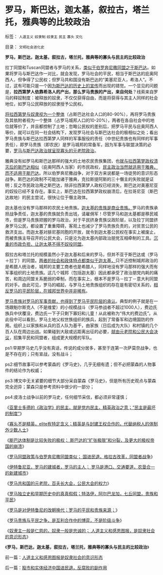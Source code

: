 # 罗马，斯巴达，迦太基，叙拉古，塔兰托，雅典等的比较政治

标签： `人道主义` `奴隶制` `奴隶主` `民主` `寡头` `文化` 

目录： `文明社会进化史`

**罗马，斯巴达，迦太基，叙拉古，塔兰托，雅典等的寡头与民主的比较政治**

拉丁同盟和Tuscan同盟者与罗马的关系，[类似于伯罗奔尼撒同盟之于斯巴达](../../../2013/3/11/罗马的国进民退，格拉古改革，同盟者战争；.md)。如果将罗马与斯巴达作一对比，就会发现，罗马社会的平民，相当于斯巴达的庇奥阿西人，但争得了公民权；但罗马共和国没有斯巴达的“美塞尼亚人，希洛人”。不过，这有可能只是一个因[为斯巴达的历史上的宣传](../../../2013/3/6/凶狠地爱好世界和平的斯巴达，斯大林，毛主席，金将军.md)而出现的错觉。一个显见的问题是，**拉西第梦人依靠希洛人的产出，那么罗马贵族的产出，来自何处**？线索来自罗马的释奴制度：被释放的奴隶，不仅仅获得自由，而是将获得与其主人同样的社会地位，如罗马公民释放的奴隶授予公民权。

[将拉西第梦与奴隶视为一个整体](../../../2013/3/8/迦太基的冷血不贪婪，斯巴达的压迫不腐败.md)（占斯巴达社会人口的80-90%），再将罗马贵族及其依附者视为一个整体（占罗马城邦人口的10-20%），两者在各自社会中的地位就等价了，并且都控制了土地；忽略公民权的差别后，把罗马平民与庇奥阿西人等价，就可以在同一社会结构下，发现罗马社会与斯巴达社会的极相似之处；看出罗马贵族与斯巴达拉西第梦人同样的军事服役的责任（中世纪贵族也有同样的军事责任），即罗马贵族（即农民）是罗马城邦的常备军，因为军事与联盟决策的必要，[罗马与斯巴达政治就呈现寡头的元老院政治](../../../2013/3/10/寡头不是精英，elite不入体制，精英不谈国事.md)。

雅典没有如罗马和斯巴达那样的强大的土地农民贵族集团，也[就与拉西第梦政权溃灭后的斯巴达相似](../../../2013/3/6/“斯巴达先生是谁？”,极权历史上最成功的宣传.md)（庇奥阿西人当家）的市民政权，[民主政治当然就适用于雅典，而不适用于斯巴达](../../../2010/8/26/两败俱伤后的雅典和斯巴达.md)。所以伯罗奔尼撒战争，对于双方来说都是一场徒劳的意识形态战争。斯巴达的政制不可能加诸于雅典，克拉斯提阿斯的三十僭主的失败就是证明；反之市民政治用之斯巴达，除非拉西第梦人政权已经消失，斯巴达对美塞尼亚的奴役已经不复存在。事实上，斯巴达在拉西第梦政权崩溃后，在拉哥尼亚（斯巴达故地）的民主尝试，很快让位于僭主政体。

迦太基也没有罗马那样的农民土地贵族。[迦太基的贵族是商业贵族。](../../../2013/3/7/斯巴达和迦太基政权的压迫性和罗马，邻国和汉奸.md)罗马的贵族承担战争责任，迦太基的贵族就负责出钱，请雇佣军！尽管罗马和迦太基都是移民城市，但是罗马贵族把握的罗马政治，对于平民挤身贵族议政阶层，以及拉丁同盟挤身罗马公民，都设置了重重障碍，客观上也减少了罗马贵族负责的，对贫苦公民的救济支出。而迦太基对腓尼基同胞的开放，就令到迦太基公民权在事实上被废止，而被贵族主导召开的公民大会，只是沦为迦太基内部政治朋党互相牵制的工具。[沉重的市政负担，让迦太基不得不奴役同盟](../../../2013/3/3/迦太基的政制，及提尔，腓尼基人.md)。



叙拉古和塔兰托的规模虽然小于迦太基和后来的罗马，但并不亚于斯巴达或（罗马＋拉丁）的同盟。[两者的社会和政体特点都类似于迦太基，](../../../2013/3/3/迦太基比罗马更民主，明朝体制最接近迦太基.md)只不近控制城邦政治的是希腊人统治者，城邦的主要工商者也是希腊人，同样地没有罗马那样的强大而有军事组织的土地贵族。这几个城邦（包括迦太基）因此都承受了政治朋党内耗的痛苦，和周边同盟关系脆弱的牵制，而在事实上，根本不是罗马－拉丁－意大利同盟的对手。由此可见，罗马的崛起，与罗马土地贵族组织的存在是有密切关系的，[相反罗马的平民阶层，在城邦世界中并非稀有](../../../2010/6/27/democray原意是平民(demos)疯狂(cracy)，区别在人权.md)。

[罗马贵族对罗马的军事贡献，也得到了罗马平民阶层的承认](../../../2010/9/27/罗马和罗马元老院的兴起，罗马的民主权力依据.md)。典型的例子就是在一场跟魁尔斯克人（不是维爱）的小规模战斗（罗马参战者不超过1000人），费边氏族兵中伏覆没，费边氏一下子只剩下寡妇和儿童！从此被称为“伟大的费边氏”。从此役中可以看到，罗马土地父权世族组织的族兵，起到了常备军和边境国防的作用。组织上以家族和从兵的百人队为基干，由家族（日后成为大队）和村镇的几个百人队在周边出战。如果碰到大敌或远距离出征的必要，[就由元老院和公民大会决议](../../../2013/3/12/罗马共和国的元老院，百夫长大会，公民大会的政治权力.md)，招集平民和同盟者，组成更大规模的军队。

ps1:早期罗马史几乎没有真话，传说的成分居多，甚至于连第一次萨莫奈战争，也是不存在的；只有宣战，没有战斗；

ps2:细节故事可以参考蒙森的《罗马史》，几乎无细有遗；但不必把蒙森的人物事件的结论作为权威；

ps3:博文中无关紧要的细节大部分采自蒙森《罗马史》，但是所有历史观点与蒙森完全迥异；蒙森只是参考资料中很少的一部分；

ps4:皮洛士战争以前的罗马史，任何细节采信，都必须非常谨慎；

《[亚里士多德的《政治学》的民主，就是党内民主，精英政治之意；“民主是最坏的制度”](../../../2013/3/10/亚里士多德的《政治学》研究的逻辑前提.md)》

《[寡头不是精英，elite有特定含义；精英是与封建王权合作的，代替纳税人的体制外少数人士](../../../2013/3/10/寡头不是精英，elite不入体制，精英不谈国事.md)》

《[斯巴达体制是比较失败的极权； 斯巴达的“扩张极限”和分裂，及更大的极权帝国的崩溃](../../../2013/3/11/斯巴达是比较失败的极权.md)》

《[罗马同盟政策与伯罗奔尼撒同盟类似； 国进民退，格拉古改革，同盟者战争](../../../2013/3/11/罗马的国进民退，格拉古改革，同盟者战争；.md)》

《[伊特鲁尼亚，罗马的建城者，罗马的主人； 罗马是港口、交通要道，农垦合一的新建城市](../../../2013/3/11/伊特鲁尼亚，罗马的建城者，罗马的主人.md)》

《[罗马共和国的元老院，百夫长大会，公民大会的权力](../../../2013/3/12/罗马共和国的元老院，百夫长大会，公民大会的政治权力.md)》

《[罗马独立史和早期历史中的真真假假；特洛伊，阿尔巴龙加，七丘同盟，贵族和平民](../../../2013/3/12/罗马早期历史的真真假假，罗马的独立，贵族和平民.md)》

《[罗马是对伊特鲁尼的改朝换代；罗马的平民和贵族来源；](../../../2013/3/12/罗马是对伊特鲁尼亚的改朝换代，罗马贵族和平民来源.md)》

《[罗马贵族与平民之争，是互利合作中的博弈，不是阶级斗争](../../../2013/3/13/罗马贵族与平民不是阶级斗争.md)》

《[奴隶主一般是仁慈的，奴隶一般是忠诚的； 人道主义和感恩图报，是奴隶社会的意识形态](../../../2013/3/13/人道主义和感恩图报是奴隶社会的意识形态.md)》

《**罗马，斯巴达，迦太基，叙拉古，塔兰托，雅典等的寡头与民主的比较政治**》

前一篇：[人道主义和感恩图报是奴隶社会的意识形态](../../../2013/3/13/人道主义和感恩图报是奴隶社会的意识形态.md)

后一篇：[股市和实体经济中国进民退，反腐败的副作用](../../../2013/3/13/股市和实体经济中国进民退，反腐败的副作用.md)